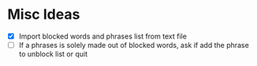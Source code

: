 # Misc Ideas
- [x] Import blocked words and phrases list from text file
- [ ] If a phrases is solely made out of blocked words, ask if add the phrase to unblock list or quit
